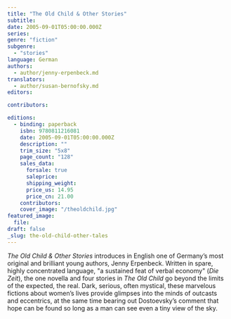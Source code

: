 ```yaml
---
title: "The Old Child & Other Stories"
subtitle:
date: 2005-09-01T05:00:00.000Z
series:
genre: "fiction"
subgenre:
  - "stories"
language: German
authors:
  - author/jenny-erpenbeck.md
translators:
  - author/susan-bernofsky.md
editors:

contributors:

editions:
  - binding: paperback
    isbn: 9780811216081
    date: 2005-09-01T05:00:00.000Z
    description: ""
    trim_size: "5x8"
    page_count: "128"
    sales_data:
      forsale: true
      saleprice:
      shipping_weight:
      price_us: 14.95
      price_cn: 21.00
    contributors:
    cover_image: "/theoldchild.jpg"
featured_image:
  file:
draft: false
_slug: the-old-child-other-tales
---
```


_The Old Child & Other Stories_ introduces in English one of Germany’s most original and brilliant young authors, Jenny Erpenbeck. Written in spare, highly concentrated language, "a sustained feat of verbal economy" (_Die Zeit_), the one novella and four stories in _The Old Child_ go beyond the limits of the expected, the real. Dark, serious, often mystical, these marvelous fictions about women’s lives provide glimpses into the minds of outcasts and eccentrics, at the same time bearing out Dostoevsky’s comment that hope can be found so long as a man can see even a tiny view of the sky.

